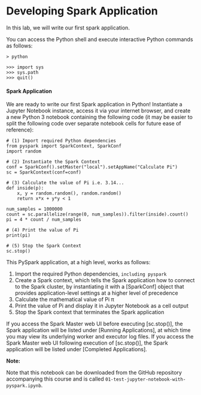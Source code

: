 Developing Spark Application
=============================

In this lab, we will write our first spark application.


You can access the Python shell and execute interactive Python commands as follows:

```
> python

>>> import sys
>>> sys.path
>>> quit()
```

#### Spark Application
We are  ready to write our first Spark application in Python!
Instantiate a Jupyter Notebook instance, access it via your internet
browser, and create a new Python 3 notebook containing the following
code (it may be easier to split the following code over separate
notebook cells for future ease of reference):

```
# (1) Import required Python dependencies
from pyspark import SparkContext, SparkConf
import random

# (2) Instantiate the Spark Context
conf = SparkConf().setMaster("local").setAppName("Calculate Pi")
sc = SparkContext(conf=conf)

# (3) Calculate the value of Pi i.e. 3.14...
def inside(p):
    x, y = random.random(), random.random()
    return x*x + y*y < 1

num_samples = 1000000
count = sc.parallelize(range(0, num_samples)).filter(inside).count()
pi = 4 * count / num_samples

# (4) Print the value of Pi
print(pi)

# (5) Stop the Spark Context
sc.stop()
```


This PySpark application, at a high level, works as follows:

1.  Import the required Python dependencies, `including pyspark`
2.  Create a Spark context, which tells the Spark application how to
    connect to the Spark cluster, by instantiating it with a
    [SparkConf] object that provides application-level settings at
    a higher level of precedence
3.  Calculate the mathematical value of Pi π
4.  Print the value of Pi and display it in Jupyter Notebook as a cell
    output
5.  Stop the Spark context that terminates the Spark application

If you access the Spark Master web UI before executing
[sc.stop()], the Spark application will be listed under [Running
Applications], at which time you may view its underlying
worker and executor log files. If you access the Spark Master web UI
following execution of [sc.stop()], the Spark application will be
listed under [Completed Applications].

**Note:**

Note that this notebook can be downloaded from the GitHub repository
accompanying this course and is called `01-test-jupyter-notebook-with-pyspark.ipynb`.
